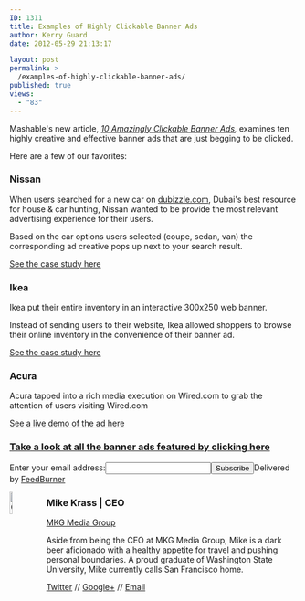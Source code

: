```yaml
---
ID: 1311
title: Examples of Highly Clickable Banner Ads
author: Kerry Guard
date: 2012-05-29 21:13:17

layout: post
permalink: >
  /examples-of-highly-clickable-banner-ads/
published: true
views:
  - "83"
---
```

<p>Mashable's new article, <em><a href="http://mashable.com/2012/05/28/10-insanely-clickable-banner-ads/" target="_blank">10 Amazingly Clickable Banner Ads</a>, </em>examines ten highly creative and effective banner ads that are just begging to be clicked.</p>

<p>Here are a few of our favorites:</p>

<h3>Nissan</h3>
<p>When users searched for a new car on <a href="http://dubizzle.com" target="_blank">dubizzle.com</a>, Dubai's best resource for house &amp; car hunting, Nissan wanted to be provide the most relevant advertising experience for their users.</p>

<p>Based on the car options users selected (coupe, sedan, van) the corresponding ad creative pops up next to your search result.</p>
<p><a href="http://www.youtube.com/watch?feature=player_embedded&amp;v=dSkJoT6RM28" target="_blank">See the case study here</a></p>

<h3>Ikea</h3>
<p>Ikea put their entire inventory in an interactive 300x250 web banner.</p>

<p>Instead of sending users to their website, Ikea allowed shoppers to browse their online inventory in the convenience of their banner ad.
<p><a href="http://www.youtube.com/watch?feature=player_embedded&amp;v=32Vt8cW0uWU" target="_blank">See the case study here</a></p>

<h3>Acura</h3>
<p>Acura tapped into a rich media execution on Wired.com to grab the attention of users visiting Wired.com</p>
<p><a href="http://www.youtube.com/watch?feature=player_embedded&amp;v=x2z83gJA60E#!" target="_blank">See a live demo of the ad here</a></p>

<h3><a href="http://mashable.com/2012/05/28/10-insanely-clickable-banner-ads" target="_blank">Take a look at all the banner ads featured by clicking here</a></em></h3>

<form action="http://feedburner.google.com/fb/a/mailverify" method="post" target="popupwindow" onsubmit="window.open('http://feedburner.google.com/fb/a/mailverify?uri=MkgMediaGroup', 'popupwindow', 'scrollbars=yes,width=550,height=520');return true">Enter your email address:<input type="text" name="email" /><input type="hidden" name="uri" value="MkgMediaGroup" /><input type="hidden" name="loc" value="en_US" /><input type="submit" value="Subscribe" />Delivered by <a href="http://feedburner.google.com" target="_blank">FeedBurner</a></form>

<img alt="CEO of MKG Media Group" src="http://mkgmediagroup.com/wp-content/uploads/2014/mike.jpg" style="width: 10%;float: left;margin-right: 1em;"/>
<div><h3 style="padding: 0;"><span itemprop="jobTitle">Mike Krass | CEO</span></h3>
<p><a itemprop="url" href="http://www.mkgmediagroup.com">MKG Media Group</a></p></div>
	
<p>Aside from being the CEO at MKG Media Group, Mike is a dark beer aficionado with a healthy appetite for travel and pushing personal boundaries. A proud graduate of Washington State University, Mike currently calls San Francisco home.</p>
	
<a itemprop="url" href="http://www.twitter.com/mikekrass">Twitter</a> // <a title="Author: Mike Krass on Google+" href="https://plus.google.com/114799419035102811921?rel=author" target="_blank" rel="author">Google+</a> // <a itemprop="email" href="mailto:mike@mkgmediagroup.com">Email</a>